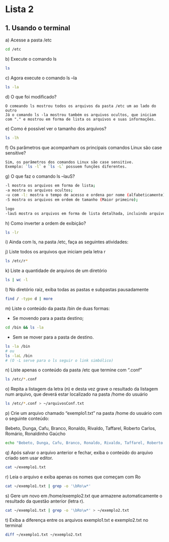 # Lista 2

## 1. Usando o terminal

a) Acesse a pasta /etc

```bash
cd /etc
```

b) Execute o comando ls

```bash
ls
```

c) Agora execute o comando ls –la

```bash
ls -la
```

d) O que foi modificado?

```plaintext
O comeando ls mostrou todos os arquivos da pasta /etc um ao lado do outro
Já o comando ls -la mostrou também os arquivos ocultos, que iniciam com "." e mostrou em forma de lista os arquivos e suas informações.
```

e) Como é possível ver o tamanho dos arquivos?

```bash
ls -lh
```

f) Os parâmetros que acompanham os principais comandos Linux são case sensitive?

```bash
Sim, os parâmetros dos comandos Linux são case sensitive.
Exemplo: `ls -l` e `ls -L` possuem funções diferentes.
```

g) O que faz o comando ls –lauS?

```bash
-l mostra os arquivos em forma de lista;
-a mostra os arquivos ocultos;
-u com -l: mostra o tempo de acesso e ordena por nome (alfabeticamente);
-S mostra os arquivos em ordem de tamanho (Maior primeiro);

logo
-lauS mostra os arquivos em forma de lista detalhada, incluindo arquivos ocultos, ordenados por tamanho (prioridade do -S) e alfabeticamente (quando tem o mesmo tamanho), exibindo o tempo de acesso.
```

h) Como inverter a ordem de exibição?

```bash
ls -lr
```

i) Ainda com ls, na pasta /etc, faça as seguintes atividades:

j) Liste todos os arquivos que iniciam pela letra r

```bash
ls /etc/r*
```

k) Liste a quantidade de arquivos de um diretório

```bash
ls | wc -l
```

l) No diretório raiz, exiba todas as pastas e subpastas pausadamente

```bash
find / -type d | more
```

m) Liste o conteúdo da pasta /bin de duas formas:

- Se movendo para a pasta destino;

```bash
cd /bin && ls -la
```

- Sem se mover para a pasta de destino.

```bash
ls -la /bin
# ou
ls -laL /bin
# (O -L serve para o ls seguir o link simbólico)
```

n) Liste apenas o conteúdo da pasta /etc que termine com “.conf”

```bash
ls /etc/*.conf
```

o) Repita a listagem da letra (n) e desta vez grave o resultado da listagem num arquivo, que deverá estar localizado na pasta /home do usuário

```bash
ls /etc/*.conf > ~/arquivosConf.txt
```

p) Crie um arquivo chamado “exemplo1.txt” na pasta /home do usuário com o seguinte conteúdo:

Bebeto, Dunga, Cafu, Branco, Ronaldo, Rivaldo, Taffarel, Roberto Carlos, Romário, Ronaldinho Gaúcho

```bash
echo "Bebeto, Dunga, Cafu, Branco, Ronaldo, Rivaldo, Taffarel, Roberto Carlos, Romário, Ronaldinho Gaúcho" > ~/exemplo1.txt
```

q) Após salvar o arquivo anterior e fechar, exiba o conteúdo do arquivo criado sem usar editor.

```bash
cat ~/exemplo1.txt
```

r) Leia o arquivo e exiba apenas os nomes que começam com Ro

```bash
cat ~/exemplo1.txt | grep -o '\bRo\w*'
```

s) Gere um novo em /home/exemplo2.txt que armazene automaticamente o resultado da questão anterior (letra r).

```bash
cat ~/exemplo1.txt | grep -o '\bRo\w*' > ~/exemplo2.txt
```

t) Exiba a diferença entre os arquivos exemplo1.txt e exemplo2.txt no terminal

```bash
diff ~/exemplo1.txt ~/exemplo2.txt
```
